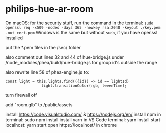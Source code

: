 # philips-hue-ar-room

On macOS:
for the security stuff, run the command in the terminal:
`sudo openssl req -x509 -nodes -days 365 -newkey rsa:2048 -keyout ./key.pem -out cert.pem`
Windows is the same but without `sudo`, if you have openssl installed

put the \*.pem files in the /sec/ folder

also comment out lines 32 and 44 of hue-bridge.js under /node_modules/phea/build/hue-bridge.js for group id's outside the range

also rewrite line 58 of phea-engine.js to:

```
const light = this.lights.find(({id}) => id == lightId)
                light.transitionColor(rgb, tweenTime);
```

turn firewall off

add "room.glb" to /public/assets

install https://code.visualstudio.com/ & https://nodejs.org/en/
install npm in terminal: sudo npm install
install yarn in VS Code terminal: yarn install
start localhost: yarn start
open https://localhost/ in chrome
